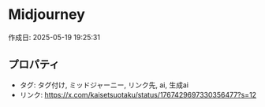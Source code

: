 # Midjourney

作成日: 2025-05-19 19:25:31

## プロパティ

- タグ: タグ付け, ミッドジャーニー, リンク先, ai, 生成ai
- リンク: https://x.com/kaisetsuotaku/status/1767429697330356477?s=12

